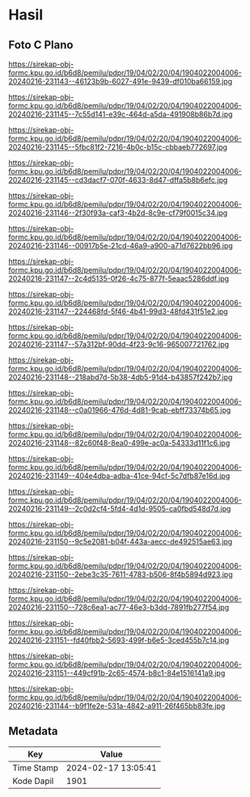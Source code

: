 # Hasil

## Foto C Plano

https://sirekap-obj-formc.kpu.go.id/b6d8/pemilu/pdpr/19/04/02/20/04/1904022004006-20240216-231143--46123b9b-6027-491e-9439-df010ba66159.jpg

https://sirekap-obj-formc.kpu.go.id/b6d8/pemilu/pdpr/19/04/02/20/04/1904022004006-20240216-231145--7c55d141-e39c-464d-a5da-491908b86b7d.jpg

https://sirekap-obj-formc.kpu.go.id/b6d8/pemilu/pdpr/19/04/02/20/04/1904022004006-20240216-231145--5fbc81f2-7216-4b0c-b15c-cbbaeb772697.jpg

https://sirekap-obj-formc.kpu.go.id/b6d8/pemilu/pdpr/19/04/02/20/04/1904022004006-20240216-231145--cd3dacf7-070f-4633-8d47-dffa5b8b6efc.jpg

https://sirekap-obj-formc.kpu.go.id/b6d8/pemilu/pdpr/19/04/02/20/04/1904022004006-20240216-231146--2f30f93a-caf3-4b2d-8c9e-cf79f0015c34.jpg

https://sirekap-obj-formc.kpu.go.id/b6d8/pemilu/pdpr/19/04/02/20/04/1904022004006-20240216-231146--00917b5e-21cd-46a9-a900-a71d7622bb96.jpg

https://sirekap-obj-formc.kpu.go.id/b6d8/pemilu/pdpr/19/04/02/20/04/1904022004006-20240216-231147--2c4d5135-0f26-4c75-877f-5eaac5286ddf.jpg

https://sirekap-obj-formc.kpu.go.id/b6d8/pemilu/pdpr/19/04/02/20/04/1904022004006-20240216-231147--224468fd-5f46-4b41-99d3-48fd431f51e2.jpg

https://sirekap-obj-formc.kpu.go.id/b6d8/pemilu/pdpr/19/04/02/20/04/1904022004006-20240216-231147--57a312bf-90dd-4f23-9c16-965007721762.jpg

https://sirekap-obj-formc.kpu.go.id/b6d8/pemilu/pdpr/19/04/02/20/04/1904022004006-20240216-231148--218abd7d-5b38-4db5-91d4-b43857f242b7.jpg

https://sirekap-obj-formc.kpu.go.id/b6d8/pemilu/pdpr/19/04/02/20/04/1904022004006-20240216-231148--c0a01966-476d-4d81-9cab-ebff73374b65.jpg

https://sirekap-obj-formc.kpu.go.id/b6d8/pemilu/pdpr/19/04/02/20/04/1904022004006-20240216-231148--82c60f48-8ea0-499e-ac0a-54333d11f1c6.jpg

https://sirekap-obj-formc.kpu.go.id/b6d8/pemilu/pdpr/19/04/02/20/04/1904022004006-20240216-231149--404e4dba-adba-41ce-94cf-5c7dfb87e16d.jpg

https://sirekap-obj-formc.kpu.go.id/b6d8/pemilu/pdpr/19/04/02/20/04/1904022004006-20240216-231149--2c0d2cf4-5fd4-4d1d-9505-ca0fbd548d7d.jpg

https://sirekap-obj-formc.kpu.go.id/b6d8/pemilu/pdpr/19/04/02/20/04/1904022004006-20240216-231150--9c5e2081-b04f-443a-aecc-de492515ae63.jpg

https://sirekap-obj-formc.kpu.go.id/b6d8/pemilu/pdpr/19/04/02/20/04/1904022004006-20240216-231150--2ebe3c35-7611-4783-b506-8f4b5894d923.jpg

https://sirekap-obj-formc.kpu.go.id/b6d8/pemilu/pdpr/19/04/02/20/04/1904022004006-20240216-231150--728c6ea1-ac77-46e3-b3dd-7891fb277f54.jpg

https://sirekap-obj-formc.kpu.go.id/b6d8/pemilu/pdpr/19/04/02/20/04/1904022004006-20240216-231151--fd40fbb2-5693-499f-b6e5-3ced455b7c14.jpg

https://sirekap-obj-formc.kpu.go.id/b6d8/pemilu/pdpr/19/04/02/20/04/1904022004006-20240216-231151--449cf91b-2c65-4574-b8c1-84e1516141a9.jpg

https://sirekap-obj-formc.kpu.go.id/b6d8/pemilu/pdpr/19/04/02/20/04/1904022004006-20240216-231144--b9f1fe2e-531a-4842-a911-26f465bb83fe.jpg


## Metadata

| Key        | Value               |
| ---------- | ------------------- |
| Time Stamp | 2024-02-17 13:05:41 |
| Kode Dapil | 1901                |



